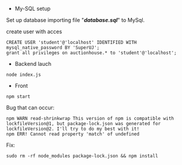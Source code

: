 * My-SQL setup

Set up database importing file "***database.sql***" to MySql.

create user with acces
```
CREATE USER 'student'@'localhost' IDENTIFIED WITH mysql_native_password BY 'SuperUJ';
grant all privileges on auctionhouse.* to 'student'@'localhost';
```

* Backend lauch

```
node index.js
```

* Front 

```
npm start
```

Bug that can occur:
```
npm WARN read-shrinkwrap This version of npm is compatible with lockfileVersion@1, but package-lock.json was generated for lockfileVersion@2. I'll try to do my best with it!
npm ERR! Cannot read property 'match' of undefined
```
Fix:
```
sudo rm -rf node_modules package-lock.json && npm install
```
